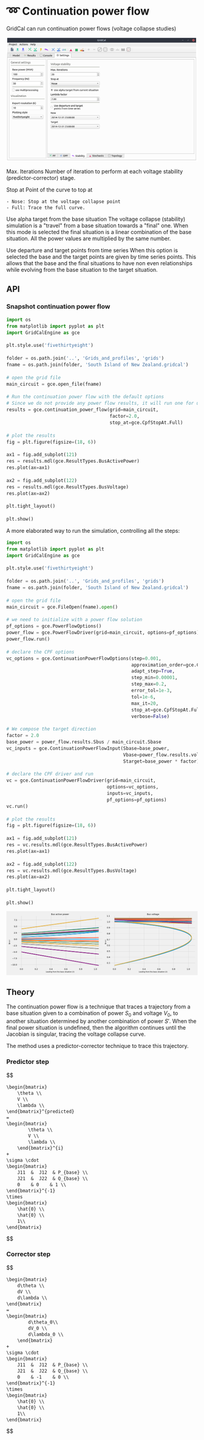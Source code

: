 # ➿ Continuation power flow


GridCal can run continuation power flows (voltage collapse studies) 

![](figures/settings-stability.png)

Max. Iterations
    Number of iteration to perform at each voltage stability (predictor-corrector) stage.

Stop at
    Point of the curve to top at

    - Nose: Stop at the voltage collapse point
    - Full: Trace the full curve.

Use alpha target from the base situation
    The voltage collapse (stability) simulation is a "travel" from a base situation towards a "final" one.
    When this mode is selected the final situation is a linear combination of the base situation. All the
    power values are multiplied by the same number.

Use departure and target points from time series
    When this option is selected the base and the target points are given by time series points.
    This allows that the base and the final situations to have non even relationships while evolving
    from the base situation to the target situation.

## API

### Snapshot continuation power flow

```python
import os
from matplotlib import pyplot as plt
import GridCalEngine as gce

plt.style.use('fivethirtyeight')

folder = os.path.join('..', 'Grids_and_profiles', 'grids')
fname = os.path.join(folder, 'South Island of New Zealand.gridcal')

# open the grid file
main_circuit = gce.open_file(fname)

# Run the continuation power flow with the default options
# Since we do not provide any power flow results, it will run one for us
results = gce.continuation_power_flow(grid=main_circuit, 
                                      factor=2.0, 
                                      stop_at=gce.CpfStopAt.Full)

# plot the results
fig = plt.figure(figsize=(18, 6))

ax1 = fig.add_subplot(121)
res = results.mdl(gce.ResultTypes.BusActivePower)
res.plot(ax=ax1)

ax2 = fig.add_subplot(122)
res = results.mdl(gce.ResultTypes.BusVoltage)
res.plot(ax=ax2)

plt.tight_layout()

plt.show()
```

A more elaborated way to run the simulation, controlling all the steps:

```python
import os
from matplotlib import pyplot as plt
import GridCalEngine as gce

plt.style.use('fivethirtyeight')

folder = os.path.join('..', 'Grids_and_profiles', 'grids')
fname = os.path.join(folder, 'South Island of New Zealand.gridcal')

# open the grid file
main_circuit = gce.FileOpen(fname).open()

# we need to initialize with a power flow solution
pf_options = gce.PowerFlowOptions()
power_flow = gce.PowerFlowDriver(grid=main_circuit, options=pf_options)
power_flow.run()

# declare the CPF options
vc_options = gce.ContinuationPowerFlowOptions(step=0.001,
                                              approximation_order=gce.CpfParametrization.ArcLength,
                                              adapt_step=True,
                                              step_min=0.00001,
                                              step_max=0.2,
                                              error_tol=1e-3,
                                              tol=1e-6,
                                              max_it=20,
                                              stop_at=gce.CpfStopAt.Full,
                                              verbose=False)

# We compose the target direction
factor = 2.0
base_power = power_flow.results.Sbus / main_circuit.Sbase
vc_inputs = gce.ContinuationPowerFlowInput(Sbase=base_power,
                                           Vbase=power_flow.results.voltage,
                                           Starget=base_power * factor)

# declare the CPF driver and run
vc = gce.ContinuationPowerFlowDriver(grid=main_circuit,
                                     options=vc_options,
                                     inputs=vc_inputs,
                                     pf_options=pf_options)
vc.run()

# plot the results
fig = plt.figure(figsize=(18, 6))

ax1 = fig.add_subplot(121)
res = vc.results.mdl(gce.ResultTypes.BusActivePower)
res.plot(ax=ax1)

ax2 = fig.add_subplot(122)
res = vc.results.mdl(gce.ResultTypes.BusVoltage)
res.plot(ax=ax2)

plt.tight_layout()

plt.show()
```

![cpf_south_island_new_zealand.png](figures/cpf_south_island_new_zealand.png)


## Theory

The continuation power flow is a technique that traces a trajectory from a 
base situation given to a combination of power $S_0$ and voltage $V_0$, 
to another situation determined by another combination of power $S'$. 
When the final power situation is undefined, then the algorithm continues 
until the Jacobian is singular, tracing the voltage collapse curve.

The method uses a predictor-corrector technique to trace this trajectory.

### Predictor step

$$

    \begin{bmatrix}
        \theta \\
        V \\
        \lambda \\
    \end{bmatrix}^{predicted}
    =
    \begin{bmatrix}
            \theta \\
            V \\
            \lambda \\
        \end{bmatrix}^{i}
    +
    \sigma \cdot
    \begin{bmatrix}
        J11  &  J12  & P_{base} \\
        J21  &  J22  & Q_{base} \\
        0    & 0    & 1 \\
    \end{bmatrix}^{-1}
    \times
    \begin{bmatrix}
        \hat{0} \\
        \hat{0} \\
        1\\
    \end{bmatrix}
$$

### Corrector step

$$

    \begin{bmatrix}
        d\theta \\
        dV \\
        d\lambda \\
    \end{bmatrix}
    =
    \begin{bmatrix}
            d\theta_0\\
            dV_0 \\
            d\lambda_0 \\
        \end{bmatrix}
    +
    \sigma \cdot
    \begin{bmatrix}
        J11  &  J12  & P_{base} \\
        J21  &  J22  & Q_{base} \\
        0    & -1    & 0 \\
    \end{bmatrix}^{-1}
    \times
    \begin{bmatrix}
        \hat{0} \\
        \hat{0} \\
        1\\
    \end{bmatrix}

$$

